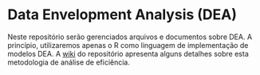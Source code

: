 # Data Envelopment Analysis (DEA)

Neste repositório serão gerenciados arquivos e documentos sobre DEA. A princípio, utilizaremos apenas o R como linguagem de implementação de modelos DEA. A [wiki](https://github.com/hudsonchaves/DEA/wiki) do repositório apresenta alguns detalhes sobre esta metodologia de análise de eficiência. 

